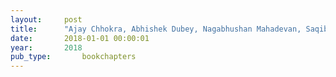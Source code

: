 ```yaml
---
layout:     post
title:      "Ajay Chhokra, Abhishek Dubey, Nagabhushan Mahadevan, Saqib Hasan, and Gabor Karsai. Diagnosability, Security and Safety of Hybrid Dynamic and Cyber-Physical Systems, chapter Diagnosis in Cyber-Physical Systems with Fault Protection Assemblies. Springer International, November 2018."
date:       2018-01-01 00:00:01
year:       2018
pub_type:       bookchapters
---
```

